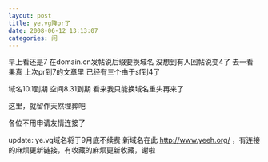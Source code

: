 ```yaml
---
layout: post
title: ye.vg降pr了
date: 2008-06-12 13:13:07
categories: 闲
---
```

早上看还是7 在domain.cn发帖说后缀要换域名 没想到有人回帖说变4了 去一看 果真 上次pr到7的文章里 已经有三个由于sf到4了 

域名10.1到期 空间8.31到期 看来我只能换域名重头再来了 

这里，就留作天然埋葬吧

各位不用申请友情连接了

update: ye.vg域名将于9月底不续费 新域名在此 http://www.yeeh.org/ ，有连接的麻烦更新链接，有收藏的麻烦更新收藏，谢啦